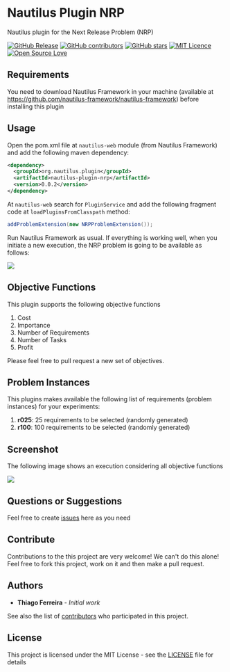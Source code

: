# Nautilus Plugin NRP

Nautilus plugin for the Next Release Problem (NRP)

[![GitHub Release](https://img.shields.io/github/release/nautilus-framework/nautilus-plugin-nrp.svg)](https://github.com/nautilus-framework/nautilus-plugin-nrp/releases/latest)
[![GitHub contributors](https://img.shields.io/github/contributors/nautilus-framework/nautilus-plugin-nrp.svg)](https://github.com/nautilus-framework/nautilus-plugin-nrp/graphs/contributors)
[![GitHub stars](https://img.shields.io/github/stars/nautilus-framework/nautilus-plugin-nrp.svg)](https://github.com/almende/nautilus-framework/nautilus-plugin-nrp)
[![MIT Licence](https://badges.frapsoft.com/os/mit/mit.svg?v=103)](https://opensource.org/licenses/mit-license.php)
[![Open Source Love](https://badges.frapsoft.com/os/v1/open-source.svg?v=103)](https://github.com/ellerbrock/open-source-badges/)

## Requirements

You need to download Nautilus Framework in your machine (available at https://github.com/nautilus-framework/nautilus-framework) before installing this plugin

## Usage

Open the pom.xml file at ```nautilus-web``` module (from Nautilus Framework) and add the following maven dependency:

```xml
<dependency>
  <groupId>org.nautilus.plugin</groupId>
  <artifactId>nautilus-plugin-nrp</artifactId>
  <version>0.0.2</version>
</dependency>
```

At ```nautilus-web``` search for `PluginService` and add the following fragment code at ```loadPluginsFromClasspath``` method:

```java
addProblemExtension(new NRPProblemExtension());
```

Run Nautilus Framework as usual. If everything is working well, when you initiate a new execution, the NRP problem is going to be available as follows:

<kbd>
  <img src="https://user-images.githubusercontent.com/114015/100835879-5396b580-343c-11eb-8df4-c0933eddacc8.png">
</kbd>

## Objective Functions

This plugin supports the following objective functions

1. Cost
2. Importance
3. Number of Requirements
4. Number of Tasks
5. Profit

Please feel free to pull request a new set of objectives.

## Problem Instances

This plugins makes available the following list of requirements (problem instances) for your experiments:

1. **r025**: 25 requirements to be selected (randomly generated)
2. **r100**: 100 requirements to be selected (randomly generated)

## Screenshot

The following image shows an execution considering all objective functions

<kbd>
  <img src="https://user-images.githubusercontent.com/114015/100836227-ef282600-343c-11eb-863e-d06b7bd43a02.png">
</kbd>


## Questions or Suggestions

Feel free to create <a href="https://github.com/nautilus-framework/nautilus-plugin-nrp/issues">issues</a> here as you need

## Contribute

Contributions to the this project are very welcome! We can't do this alone! Feel free to fork this project, work on it and then make a pull request.

## Authors

* **Thiago Ferreira** - *Initial work*

See also the list of [contributors](https://github.com/nautilus-framework/nautilus-plugin-nrp/graphs/contributors) who participated in this project.

## License

This project is licensed under the MIT License - see the [LICENSE](LICENSE) file for details
